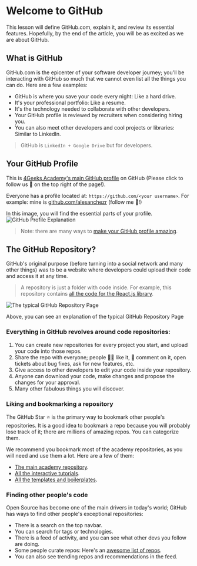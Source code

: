 # Welcome to GitHub

This lesson will define GitHub.com, explain it, and review its essential features. Hopefully, by the end of the article, you will be as excited as we are about GitHub.

## What is GitHub

GitHub.com is the epicenter of your software developer journey; you'll be interacting with GitHub so much that we cannot even list all the things you can do. Here are a few examples:

- GitHub is where you save your code every night: Like a hard drive.
- It's your professional portfolio: Like a resume.
- It's the technology needed to collaborate with other developers.
- Your GitHub profile is reviewed by recruiters when considering hiring you.
- You can also meet other developers and cool projects or libraries: Similar to LinkedIn.

> GitHub is `LinkedIn + Google Drive` but for developers.

## Your GitHub Profile

This is [4Geeks Academy's main GitHub profile](https://github.com/4geeksacademy/) on GitHub (Please click to follow us 🙂 on the top right of the page!).

Everyone has a profile located at: `https://github.com/<your username>`. 
For example: mine is [github.com/alesanchezr](https://github.com/alesanchezr) (follow me 🙂!)

In this image, you will find the essential parts of your profile.
![GitHub Profile Explanation](https://github.com/breatheco-de/content/blob/master/src/assets/images/github-profile.png?raw=true)

> Note: there are many ways to [make your GitHub profile amazing](https://4geeks.com/lesson/building-your-github-profile-and-reputation).

## The GitHub Repository?

GitHub's original purpose (before turning into a social network and many other things) was to be a website where developers could upload their code and access it at any time.

> A repository is just a folder with code inside. For example, this repository contains [all the code for the React.js library](https://github.com/facebook/react).

![The typical GitHub Repository Page](https://raw.githubusercontent.com/breatheco-de/knowledge-base/main/images/breatheco-de-exercise-postcard-The-ideal-first-project-for-anyone-interested-in-practicing-HTML-CSS-with-a-real-life-example-.png)

Above, you can see an explanation of the typical GitHub Repository Page

### Everything in GitHub revolves around code repositories:

1. You can create new repositories for every project you start, and upload your code into those repos.
2. Share the repo with everyone; people 👍🏼 like it, 📣 comment on it, open tickets about bug fixes, ask for new features, etc.
3. Give access to other developers to edit your code inside your repository.
4. Anyone can download your code, make changes and propose the changes for your approval.
5. Many other fabulous things you will discover.

### Liking and bookmarking a repository

The GitHub Star ⭐️ is the primary way to bookmark other people's repositories. It is a good idea to bookmark a repo because you will probably lose track of it; there are millions of amazing repos. You can categorize them.

We recommend you bookmark most of the academy repositories, as you will need and use them a lot. Here are a few of them:

- [The main academy repository](https://github.com/4GeeksAcademy/About-4Geeks-Academy).
- [All the interactive tutorials](https://github.com/4GeeksAcademy/Interactive-Tutorials).
- [All the templates and boilerplates](https://github.com/4GeeksAcademy/Templates-Boilerplates).

### Finding other people's code

Open Source has become one of the main drivers in today's world; GitHub has ways to find other people's exceptional repositories:

- There is a search on the top navbar.
- You can search for tags or technologies.
- There is a feed of activity, and you can see what other devs you follow are doing.
- Some people curate repos: Here's an [awesome list of repos](https://github.com/topics/awesome).
- You can also see trending repos and recommendations in the feed.
